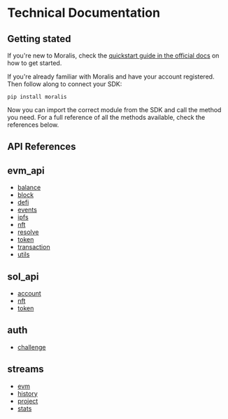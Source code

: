 
# Technical Documentation

## Getting stated

If you're new to Moralis, check the [quickstart guide in the official docs](https://docs.moralis.io/docs/quickstart) on how to get started.

If you're already familiar with Moralis and have your account registered. Then follow along to connect your SDK:


```shell
pip install moralis
```

Now you can import the correct module from the SDK and call the method you need. For a full reference of all the methods available, check the references below.

## API References
## evm_api

- [balance](./evm_api/balance.md)
- [block](./evm_api/block.md)
- [defi](./evm_api/defi.md)
- [events](./evm_api/events.md)
- [ipfs](./evm_api/ipfs.md)
- [nft](./evm_api/nft.md)
- [resolve](./evm_api/resolve.md)
- [token](./evm_api/token.md)
- [transaction](./evm_api/transaction.md)
- [utils](./evm_api/utils.md)

## sol_api

- [account](./sol_api/account.md)
- [nft](./sol_api/nft.md)
- [token](./sol_api/token.md)

## auth

- [challenge](./auth/challenge.md)

## streams

- [evm](./streams/evm.md)
- [history](./streams/history.md)
- [project](./streams/project.md)
- [stats](./streams/stats.md)

